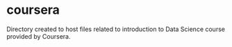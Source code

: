 # coursera
Directory created to host files related to introduction to Data Science course provided by Coursera. 
